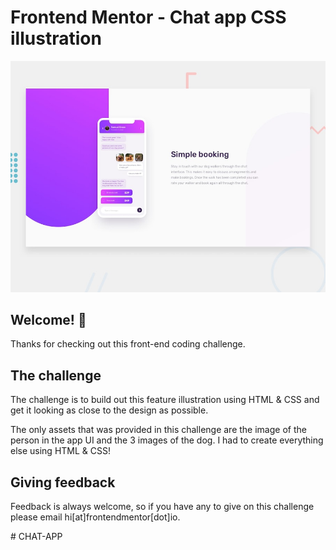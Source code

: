 # Frontend Mentor - Chat app CSS illustration

![Design preview for the Chat app CSS illustration coding challenge](./design/desktop-preview.jpg)

## Welcome! 👋

Thanks for checking out this front-end coding challenge.

## The challenge

The challenge is to build out this feature illustration using HTML & CSS and get it looking as close to the design as possible.

The only assets that was provided in this challenge are the image of the person in the app UI and the 3 images of the dog. I had to create everything else using HTML & CSS!

## Giving feedback

Feedback is always welcome, so if you have any to give on this challenge please email hi[at]frontendmentor[dot]io.


#   C H A T - A P P 
 
 